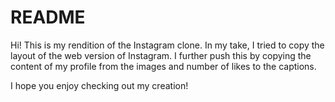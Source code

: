 # README

Hi! This is my rendition of the Instagram clone. In my take, I tried to copy the layout of the web version of Instagram. 
I further push this by copying the content of my profile from the images and number of likes to the captions.

I hope you enjoy checking out my creation!
